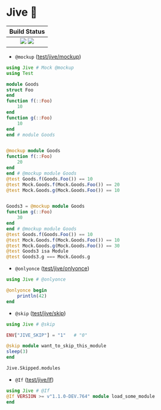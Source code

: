 # Jive 👣

|  **Build Status**                                               |
|:---------------------------------------------------------------:|
|  [![][travis-img]][travis-url]  [![][codecov-img]][codecov-url] |


* `@mockup` ([test/jive/mockup](https://github.com/wookay/Jive.jl/blob/master/test/jive/mockup))
```julia
using Jive # Mock @mockup
using Test

module Goods
struct Foo
end
function f(::Foo)
    10
end
function g(::Foo)
    10
end
end # module Goods


@mockup module Goods
function f(::Foo)
    20
end
end # @mockup module Goods
@test Goods.f(Goods.Foo()) == 10
@test Mock.Goods.f(Mock.Goods.Foo()) == 20
@test Mock.Goods.g(Mock.Goods.Foo()) == 10


Goods3 = @mockup module Goods
function g(::Foo)
    30
end
end # @mockup module Goods
@test Goods.f(Goods.Foo()) == 10
@test Mock.Goods.f(Mock.Goods.Foo()) == 10
@test Mock.Goods.g(Mock.Goods.Foo()) == 30
@test Goods3 isa Module
@test Goods3.g === Mock.Goods.g
```


* `@onlyonce` ([test/jive/onlyonce](https://github.com/wookay/Jive.jl/tree/master/test/jive/onlyonce))
```julia
using Jive # @onlyonce

@onlyonce begin
    println(42)
end
```


* `@skip` ([test/jive/skip](https://github.com/wookay/Jive.jl/blob/master/test/jive/skip/skip.jl))
```julia
using Jive # @skip

ENV["JIVE_SKIP"] = "1"   # "0"

@skip module want_to_skip_this_module
sleep(3)
end

Jive.Skipped.modules
```


* `@If` ([test/jive/If](https://github.com/wookay/Jive.jl/blob/master/test/jive/If/If.jl))
```julia
using Jive # @If
@If VERSION >= v"1.1.0-DEV.764" module load_some_module
end
```


[travis-img]: https://api.travis-ci.org/wookay/Jive.jl.svg?branch=master
[travis-url]: https://travis-ci.org/wookay/Jive.jl

[codecov-img]: https://codecov.io/gh/wookay/Jive.jl/branch/master/graph/badge.svg
[codecov-url]: https://codecov.io/gh/wookay/Jive.jl/branch/master
